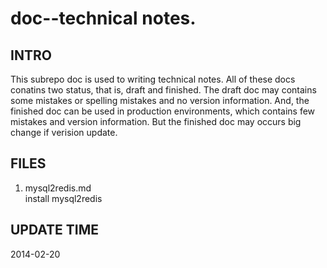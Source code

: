 doc--technical notes.
==========

## INTRO
This subrepo doc is used to writing technical notes. All of these docs
conatins two status, that is, draft and finished. The draft doc may
contains some mistakes or spelling mistakes and no version
information. And, the finished doc can be used in production
environments, which contains few mistakes and version information. But
the finished doc may occurs big change if verision update.


## FILES
1. mysql2redis.md  
   install mysql2redis

## UPDATE TIME
2014-02-20
 


